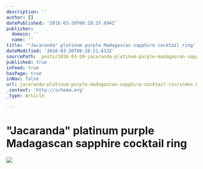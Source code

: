 ```yaml
---
description: ''
author: []
datePublished: '2016-03-20T08:28:37.694Z'
publisher:
  domain: ''
  name: ''
title: '"Jacaranda" platinum purple Madagascan sapphire cocktail ring'
dateModified: '2016-03-20T08:28:21.613Z'
sourcePath: _posts/2016-03-20-jacaranda-platinum-purple-madagascan-sapphire-cocktail-rin.md
published: true
inFeed: true
hasPage: true
inNav: false
url: jacaranda-platinum-purple-madagascan-sapphire-cocktail-rin/index.html
_context: 'http://schema.org'
_type: Article

---
```

# "Jacaranda" platinum purple Madagascan sapphire cocktail ring
![](https://the-grid-user-content.s3-us-west-2.amazonaws.com/87a8148c-7e58-4f21-b433-ae9b5b866675.png)